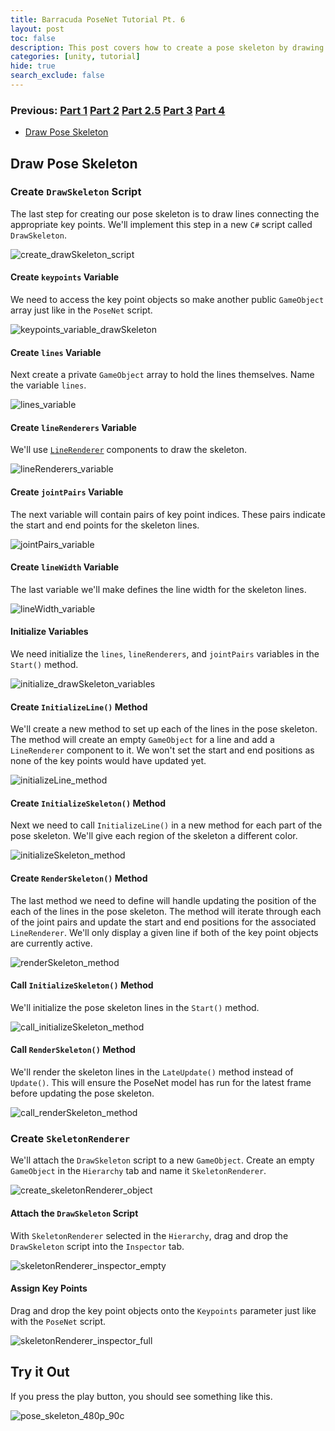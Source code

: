 ```yaml
---
title: Barracuda PoseNet Tutorial Pt. 6
layout: post
toc: false
description: This post covers how to create a pose skeleton by drawing lines between key points.
categories: [unity, tutorial]
hide: true
search_exclude: false
---
```


### Previous: [Part 1](https://christianjmills.com/unity/tutorial/2020/10/25/Barracuda-PoseNet-Tutorial-1.html) [Part 2](https://christianjmills.com/unity/tutorial/2020/10/25/Barracuda-PoseNet-Tutorial-2.html) [Part 2.5](https://christianjmills.com/unity/tutorial/2020/11/05/Barracuda-PoseNet-Tutorial-2-5.html) [Part 3](https://christianjmills.com/unity/tutorial/2020/11/05/Barracuda-PoseNet-Tutorial-3.html) [Part 4](https://christianjmills.com/unity/tutorial/2020/11/12/Barracuda-PoseNet-Tutorial-4.html)

* [Draw Pose Skeleton](#draw-pose-skeleton)

## Draw Pose Skeleton

### Create `DrawSkeleton` Script

The last step for creating our pose skeleton is to draw lines connecting the appropriate key points. We'll implement this step in a new `C#` script called `DrawSkeleton`.

![create_drawSkeleton_script](\images\barracuda-posenet-tutorial\create_drawSkeleton_script.PNG)

#### Create `keypoints` Variable

We need to access the key point objects so make another public `GameObject` array just like in the `PoseNet` script.

![keypoints_variable_drawSkeleton](\images\barracuda-posenet-tutorial\keypoints_variable_drawSkeleton.png)



#### Create `lines` Variable

Next create a private `GameObject` array to hold the lines themselves. Name the variable `lines`.

![lines_variable](\images\barracuda-posenet-tutorial\lines_variable.png)



#### Create `lineRenderers` Variable

We'll use [`LineRenderer`](https://docs.unity3d.com/Manual/class-LineRenderer.html) components to draw the skeleton.

![lineRenderers_variable](\images\barracuda-posenet-tutorial\lineRenderers_variable.png)



#### Create `jointPairs` Variable

The next variable will contain pairs of key point indices. These pairs indicate the start and end points for the skeleton lines.

![jointPairs_variable](\images\barracuda-posenet-tutorial\jointPairs_variable.png)



#### Create `lineWidth` Variable

The last variable we'll make defines the line width for the skeleton lines.

![lineWidth_variable](\images\barracuda-posenet-tutorial\lineWidth_variable.png)



#### Initialize Variables

We need initialize the `lines`, `lineRenderers`, and `jointPairs` variables in the `Start()` method.

![initialize_drawSkeleton_variables](\images\barracuda-posenet-tutorial\initialize_drawSkeleton_variables.png)



#### Create `InitializeLine()` Method

We'll create a new method to set up each of the lines in the pose skeleton. The method will create an empty `GameObject` for a line and add a `LineRenderer` component to it. We won't set the start and end positions as none of the key points would have updated yet.

![initializeLine_method](\images\barracuda-posenet-tutorial\initializeLine_method.png)



#### Create `InitializeSkeleton()` Method

Next we need to call `InitializeLine()` in a new method for each part of the pose skeleton. We'll give each region of the skeleton a different color.

![initializeSkeleton_method](\images\barracuda-posenet-tutorial\initializeSkeleton_method.png)



#### Create `RenderSkeleton()` Method

The last method we need to define will handle updating the position of the each of the lines in the pose skeleton. The method will iterate through each of the joint pairs and update the start and end positions for the associated `LineRenderer`. We'll only display a given line if both of the key point objects are currently active. 

![renderSkeleton_method](\images\barracuda-posenet-tutorial\renderSkeleton_method.png)



#### Call `InitializeSkeleton()` Method

We'll initialize the pose skeleton lines in the `Start()` method.

![call_initializeSkeleton_method](\images\barracuda-posenet-tutorial\call_initializeSkeleton_method.png)



#### Call `RenderSkeleton()` Method

We'll render the skeleton lines in the `LateUpdate()` method instead of `Update()`. This will ensure the PoseNet model has run for the latest frame before updating the pose skeleton.

![call_renderSkeleton_method](\images\barracuda-posenet-tutorial\call_renderSkeleton_method.png)



### Create `SkeletonRenderer`

We'll attach the `DrawSkeleton` script to a new `GameObject`. Create an empty `GameObject` in the `Hierarchy` tab and name it `SkeletonRenderer`.

![create_skeletonRenderer_object](\images\barracuda-posenet-tutorial\create_skeletonRenderer_object.PNG)



#### Attach the `DrawSkeleton` Script

With `SkeletonRenderer` selected in the `Hierarchy`, drag and drop the `DrawSkeleton` script into the `Inspector` tab.

![skeletonRenderer_inspector_empty](\images\barracuda-posenet-tutorial\skeletonRenderer_inspector_empty.PNG)

#### Assign Key Points

Drag and drop the key point objects onto the `Keypoints` parameter just like with the `PoseNet` script.

![skeletonRenderer_inspector_full](\images\barracuda-posenet-tutorial\skeletonRenderer_inspector_full.PNG)

## Try it Out

If you press the play button, you should see something like this.

![pose_skeleton_480p_90c](\images\barracuda-posenet-tutorial\pose_skeleton_480p_90c.gif)